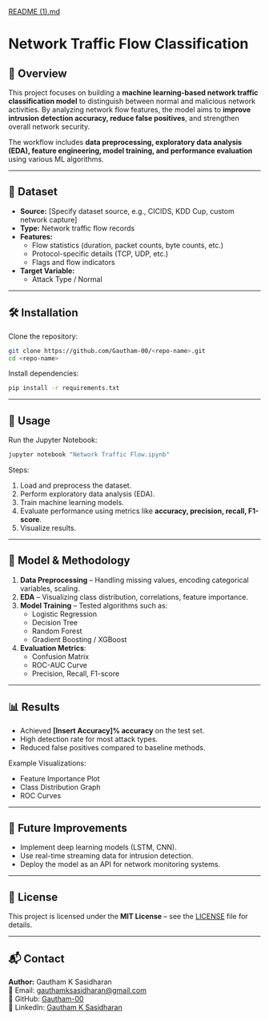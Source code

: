 [README (1).md](https://github.com/user-attachments/files/21686235/README.1.md)
# Network Traffic Flow Classification

## 📌 Overview
This project focuses on building a **machine learning-based network traffic classification model** to distinguish between normal and malicious network activities. By analyzing network flow features, the model aims to **improve intrusion detection accuracy, reduce false positives**, and strengthen overall network security.

The workflow includes **data preprocessing, exploratory data analysis (EDA), feature engineering, model training, and performance evaluation** using various ML algorithms.

---

## 📂 Dataset
- **Source:** [Specify dataset source, e.g., CICIDS, KDD Cup, custom network capture]
- **Type:** Network traffic flow records
- **Features:**  
  - Flow statistics (duration, packet counts, byte counts, etc.)  
  - Protocol-specific details (TCP, UDP, etc.)  
  - Flags and flow indicators  
- **Target Variable:**  
  - Attack Type / Normal

---

## 🛠 Installation

Clone the repository:
```bash
git clone https://github.com/Gautham-00/<repo-name>.git
cd <repo-name>
```

Install dependencies:
```bash
pip install -r requirements.txt
```

---

## 🚀 Usage

Run the Jupyter Notebook:
```bash
jupyter notebook "Network Traffic Flow.ipynb"
```

Steps:
1. Load and preprocess the dataset.
2. Perform exploratory data analysis (EDA).
3. Train machine learning models.
4. Evaluate performance using metrics like **accuracy, precision, recall, F1-score**.
5. Visualize results.

---

## 🧠 Model & Methodology
1. **Data Preprocessing** – Handling missing values, encoding categorical variables, scaling.
2. **EDA** – Visualizing class distribution, correlations, feature importance.
3. **Model Training** – Tested algorithms such as:
   - Logistic Regression
   - Decision Tree
   - Random Forest
   - Gradient Boosting / XGBoost
4. **Evaluation Metrics**:
   - Confusion Matrix
   - ROC-AUC Curve
   - Precision, Recall, F1-score

---

## 📊 Results
- Achieved **[Insert Accuracy]% accuracy** on the test set.
- High detection rate for most attack types.
- Reduced false positives compared to baseline methods.

Example Visualizations:
- Feature Importance Plot
- Class Distribution Graph
- ROC Curves

---

## 🔮 Future Improvements
- Implement deep learning models (LSTM, CNN).
- Use real-time streaming data for intrusion detection.
- Deploy the model as an API for network monitoring systems.

---

## 📜 License
This project is licensed under the **MIT License** – see the [LICENSE](LICENSE) file for details.

---

## 📬 Contact
**Author:** Gautham K Sasidharan  
📧 Email: gauthamksasidharan@gmail.com  
🔗 GitHub: [Gautham-00](https://github.com/Gautham-00)  
🔗 LinkedIn: [Gautham K Sasidharan](https://www.linkedin.com/in/gautham-k-sasidharan-64279b1b4/)
